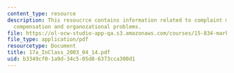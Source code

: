 ```yaml
---
content_type: resource
description: This resoucrce contains information related to complaint management,
  compensation and organozational problems.
file: https://ol-ocw-studio-app-qa.s3.amazonaws.com/courses/15-834-marketing-strategy-spring-2003/b3349cf01a9d34c505d86373cca300d1_17a_InClass_2003_04_14.pdf
file_type: application/pdf
resourcetype: Document
title: 17a_InClass_2003_04_14.pdf
uid: b3349cf0-1a9d-34c5-05d8-6373cca300d1
---
```

